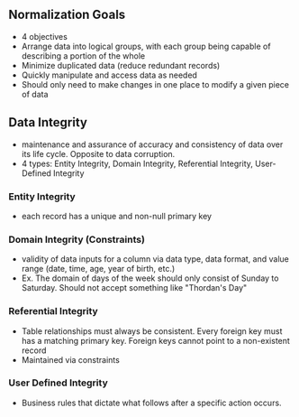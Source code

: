 ## Normalization Goals
- 4 objectives
- Arrange data into logical groups, with each group being capable of describing a portion of the whole
- Minimize duplicated data (reduce redundant records)
- Quickly manipulate and access data as needed
- Should only need to make changes in one place to modify a given piece of data

## Data Integrity
- maintenance and assurance of accuracy and consistency of data over its life cycle. Opposite to data corruption.
- 4 types: Entity Integrity, Domain Integrity, Referential Integrity, User-Defined Integrity

### Entity Integrity
- each record has a unique and non-null primary key

### Domain Integrity (Constraints)
- validity of data inputs for a column via data type, data format, and value range (date, time, age, year of birth, etc.)
- Ex. The domain of days of the week should only consist of Sunday to Saturday. Should not accept something like "Thordan's Day"

### Referential Integrity
- Table relationships must always be consistent. Every foreign key must has a matching primary key. Foreign keys cannot point to a non-existent record
- Maintained via constraints


### User Defined Integrity
- Business rules that dictate what follows after a specific action occurs.
